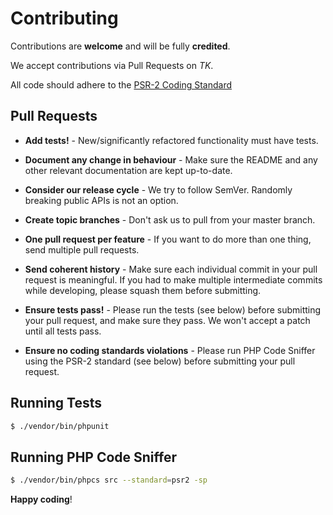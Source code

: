 # Contributing

Contributions are **welcome** and will be fully **credited**.

We accept contributions via Pull Requests on _TK_.

All code should adhere to the [PSR-2 Coding Standard](https://www.php-fig.org/psr/psr-2/)

## Pull Requests

- **Add tests!** - New/significantly refactored functionality must have tests.

- **Document any change in behaviour** - Make sure the README and any other 
relevant documentation are kept up-to-date.

- **Consider our release cycle** - We try to follow SemVer. Randomly breaking 
public APIs is not an option.

- **Create topic branches** - Don't ask us to pull from your master branch.

- **One pull request per feature** - If you want to do more than one thing, send
multiple pull requests.

- **Send coherent history** - Make sure each individual commit in your pull
request is meaningful. If you had to make multiple intermediate commits while
developing, please squash them before submitting.

- **Ensure tests pass!** - Please run the tests (see below) before submitting
your pull request, and make sure they pass. We won't accept a patch until all
tests pass.

- **Ensure no coding standards violations** - Please run PHP Code Sniffer using
the PSR-2 standard (see below) before submitting your pull request.

## Running Tests

``` bash
$ ./vendor/bin/phpunit
```

## Running PHP Code Sniffer

``` bash
$ ./vendor/bin/phpcs src --standard=psr2 -sp
```

**Happy coding**!
